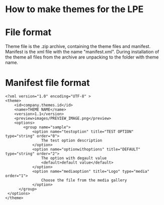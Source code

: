 # How to make themes for the LPE

# File format
Theme file is the .zip archive, containing the theme files and manifest. Manifest is the xml file with the name "manifest.xml". During installation of the theme all files from the archive are unpacking to the folder with theme name. 

# Manifest file format
    <?xml version="1.0" encoding="UTF-8" >
    <theme>
        <id>company.themes.id</id>
        <name>THEME NAME</name>
        <version>1.1</version>
        <preview>images/PREVIEW_IMAGE.png</preview>
        <options>
            <group name="sample">
                <option name="testoption" title="TEST OPTION" type="string" order="0">
                    The test option description
                </option>
                <option name="optionwithoptions" title="DEFAULT" type="string" order="2">
                    The option with degault value
                    <default>default value</default>
                </option>
                <option name="mediaoption" title="Logo" type="media" order="1">
                    Choose the file from the media gallery
                </option>
          </group>
     </options>
    </theme>